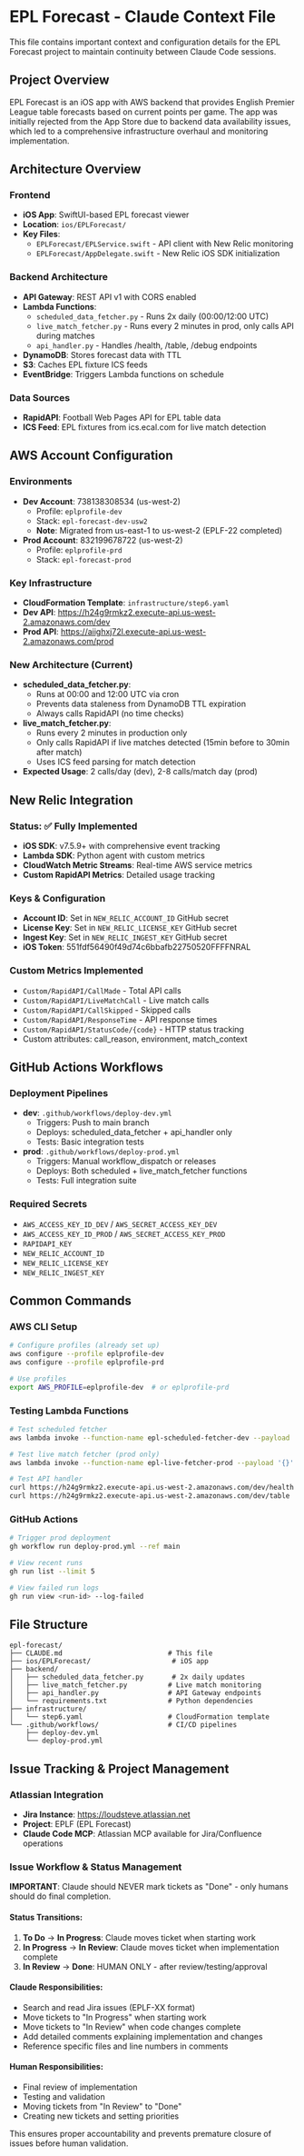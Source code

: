 # EPL Forecast - Claude Context File

This file contains important context and configuration details for the EPL Forecast project to maintain continuity between Claude Code sessions.

## Project Overview

EPL Forecast is an iOS app with AWS backend that provides English Premier League table forecasts based on current points per game. The app was initially rejected from the App Store due to backend data availability issues, which led to a comprehensive infrastructure overhaul and monitoring implementation.

## Architecture Overview

### Frontend
- **iOS App**: SwiftUI-based EPL forecast viewer
- **Location**: `ios/EPLForecast/`
- **Key Files**: 
  - `EPLForecast/EPLService.swift` - API client with New Relic monitoring
  - `EPLForecast/AppDelegate.swift` - New Relic iOS SDK initialization

### Backend Architecture
- **API Gateway**: REST API v1 with CORS enabled
- **Lambda Functions**: 
  - `scheduled_data_fetcher.py` - Runs 2x daily (00:00/12:00 UTC) 
  - `live_match_fetcher.py` - Runs every 2 minutes in prod, only calls API during matches
  - `api_handler.py` - Handles /health, /table, /debug endpoints
- **DynamoDB**: Stores forecast data with TTL
- **S3**: Caches EPL fixture ICS feeds
- **EventBridge**: Triggers Lambda functions on schedule

### Data Sources
- **RapidAPI**: Football Web Pages API for EPL table data
- **ICS Feed**: EPL fixtures from ics.ecal.com for live match detection

## AWS Account Configuration

### Environments
- **Dev Account**: 738138308534 (us-west-2)
  - Profile: `eplprofile-dev`  
  - Stack: `epl-forecast-dev-usw2`
  - **Note**: Migrated from us-east-1 to us-west-2 (EPLF-22 completed)
- **Prod Account**: 832199678722 (us-west-2)
  - Profile: `eplprofile-prd`
  - Stack: `epl-forecast-prod`

### Key Infrastructure
- **CloudFormation Template**: `infrastructure/step6.yaml`
- **Dev API**: https://h24g9rmkz2.execute-api.us-west-2.amazonaws.com/dev
- **Prod API**: https://aiighxj72l.execute-api.us-west-2.amazonaws.com/prod

### New Architecture (Current)
- **scheduled_data_fetcher.py**: 
  - Runs at 00:00 and 12:00 UTC via cron
  - Prevents data staleness from DynamoDB TTL expiration
  - Always calls RapidAPI (no time checks)
- **live_match_fetcher.py**:
  - Runs every 2 minutes in production only
  - Only calls RapidAPI if live matches detected (15min before to 30min after match)
  - Uses ICS feed parsing for match detection
- **Expected Usage**: 2 calls/day (dev), 2-8 calls/match day (prod)

## New Relic Integration

### Status: ✅ Fully Implemented
- **iOS SDK**: v7.5.9+ with comprehensive event tracking
- **Lambda SDK**: Python agent with custom metrics
- **CloudWatch Metric Streams**: Real-time AWS service metrics
- **Custom RapidAPI Metrics**: Detailed usage tracking

### Keys & Configuration
- **Account ID**: Set in `NEW_RELIC_ACCOUNT_ID` GitHub secret
- **License Key**: Set in `NEW_RELIC_LICENSE_KEY` GitHub secret  
- **Ingest Key**: Set in `NEW_RELIC_INGEST_KEY` GitHub secret
- **iOS Token**: 551fdf56490f49d74c6bbafb22750520FFFFNRAL

### Custom Metrics Implemented
- `Custom/RapidAPI/CallMade` - Total API calls
- `Custom/RapidAPI/LiveMatchCall` - Live match calls
- `Custom/RapidAPI/CallSkipped` - Skipped calls
- `Custom/RapidAPI/ResponseTime` - API response times  
- `Custom/RapidAPI/StatusCode/{code}` - HTTP status tracking
- Custom attributes: call_reason, environment, match_context

## GitHub Actions Workflows

### Deployment Pipelines
- **dev**: `.github/workflows/deploy-dev.yml`
  - Triggers: Push to main branch
  - Deploys: scheduled_data_fetcher + api_handler only
  - Tests: Basic integration tests
- **prod**: `.github/workflows/deploy-prod.yml`
  - Triggers: Manual workflow_dispatch or releases
  - Deploys: Both scheduled + live_match_fetcher functions
  - Tests: Full integration suite

### Required Secrets
- `AWS_ACCESS_KEY_ID_DEV` / `AWS_SECRET_ACCESS_KEY_DEV`
- `AWS_ACCESS_KEY_ID_PROD` / `AWS_SECRET_ACCESS_KEY_PROD`
- `RAPIDAPI_KEY`
- `NEW_RELIC_ACCOUNT_ID`
- `NEW_RELIC_LICENSE_KEY`  
- `NEW_RELIC_INGEST_KEY`

## Common Commands

### AWS CLI Setup
```bash
# Configure profiles (already set up)
aws configure --profile eplprofile-dev
aws configure --profile eplprofile-prd

# Use profiles
export AWS_PROFILE=eplprofile-dev  # or eplprofile-prd
```

### Testing Lambda Functions
```bash
# Test scheduled fetcher
aws lambda invoke --function-name epl-scheduled-fetcher-dev --payload '{}' response.json

# Test live match fetcher (prod only)
aws lambda invoke --function-name epl-live-fetcher-prod --payload '{}' response.json

# Test API handler
curl https://h24g9rmkz2.execute-api.us-west-2.amazonaws.com/dev/health
curl https://h24g9rmkz2.execute-api.us-west-2.amazonaws.com/dev/table
```

### GitHub Actions
```bash
# Trigger prod deployment
gh workflow run deploy-prod.yml --ref main

# View recent runs
gh run list --limit 5

# View failed run logs
gh run view <run-id> --log-failed
```

## File Structure

```
epl-forecast/
├── CLAUDE.md                          # This file
├── ios/EPLForecast/                    # iOS app
├── backend/
│   ├── scheduled_data_fetcher.py       # 2x daily updates
│   ├── live_match_fetcher.py          # Live match monitoring
│   ├── api_handler.py                 # API Gateway endpoints
│   └── requirements.txt               # Python dependencies
├── infrastructure/
│   └── step6.yaml                     # CloudFormation template
└── .github/workflows/                 # CI/CD pipelines
    ├── deploy-dev.yml
    └── deploy-prod.yml
```

## Issue Tracking & Project Management

### Atlassian Integration
- **Jira Instance**: https://loudsteve.atlassian.net
- **Project**: EPLF (EPL Forecast)
- **Claude Code MCP**: Atlassian MCP available for Jira/Confluence operations

### Issue Workflow & Status Management
**IMPORTANT**: Claude should NEVER mark tickets as "Done" - only humans should do final completion.

#### Status Transitions:
1. **To Do** → **In Progress**: Claude moves ticket when starting work
2. **In Progress** → **In Review**: Claude moves ticket when implementation complete  
3. **In Review** → **Done**: HUMAN ONLY - after review/testing/approval

#### Claude Responsibilities:
- Search and read Jira issues (EPLF-XX format)
- Move tickets to "In Progress" when starting work
- Move tickets to "In Review" when code changes complete
- Add detailed comments explaining implementation and changes
- Reference specific files and line numbers in comments

#### Human Responsibilities:
- Final review of implementation
- Testing and validation
- Moving tickets from "In Review" to "Done"
- Creating new tickets and setting priorities

This ensures proper accountability and prevents premature closure of issues before human validation.